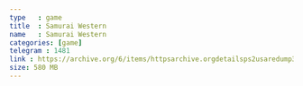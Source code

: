 ```yaml
---
type   : game
title  : Samurai Western
name   : Samurai Western
categories: [game]
telegram : 1481
link : https://archive.org/6/items/httpsarchive.orgdetailsps2usaredump3/Samurai%20Western.7z
size: 580 MB
---
```



